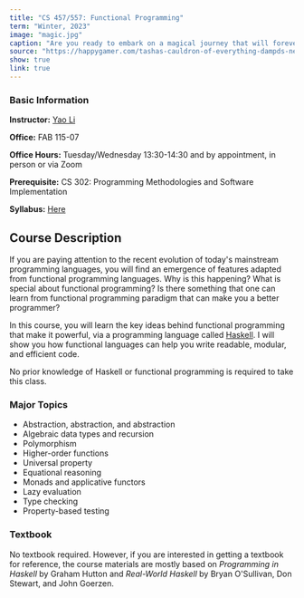 ```yaml
---
title: "CS 457/557: Functional Programming"
term: "Winter, 2023"
image: "magic.jpg"
caption: "Are you ready to embark on a magical journey that will forever transform your view of programming?"
source: "https://happygamer.com/tashas-cauldron-of-everything-dampds-newest-rules-expansion-adds-a-slew-of-magic-items-pt-16-98276/"
show: true
link: true
---
```


### Basic Information

**Instructor:** [Yao Li](../index.html)

**Office:** FAB 115-07

**Office Hours:** Tuesday/Wednesday 13:30-14:30 and by appointment, in person or
via Zoom

**Prerequisite:** CS 302: Programming Methodologies and Software Implementation

**Syllabus:** [Here](../pdfs/Syllabus.pdf)

## Course Description

If you are paying attention to the recent evolution of today's mainstream
programming languages, you will find an emergence of features adapted from
functional programming languages. Why is this happening? What is special about
functional programming? Is there something that one can learn from functional
programming paradigm that can make you a better programmer?

In this course, you will learn the key ideas behind functional programming that
make it powerful, via a programming language called
[Haskell](https://www.haskell.org/). I will show you how functional languages
can help you write readable, modular, and efficient code.

No prior knowledge of Haskell or functional programming is required to take this
class.


### Major Topics

- Abstraction, abstraction, and abstraction
- Algebraic data types and recursion
- Polymorphism
- Higher-order functions
- Universal property
- Equational reasoning
- Monads and applicative functors
- Lazy evaluation
- Type checking
- Property-based testing

### Textbook

No textbook required. However, if you are interested in getting a textbook for
reference, the course materials are mostly based on _Programming in Haskell_ by
Graham Hutton and _Real-World Haskell_ by Bryan O'Sullivan, Don Stewart, and
John Goerzen.


